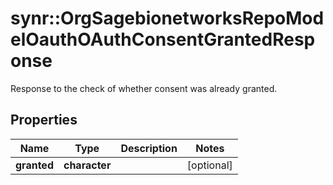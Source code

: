 # synr::OrgSagebionetworksRepoModelOauthOAuthConsentGrantedResponse

Response to the check of whether consent was already granted.

## Properties
Name | Type | Description | Notes
------------ | ------------- | ------------- | -------------
**granted** | **character** |  | [optional] 


